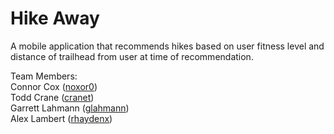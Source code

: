 # Hike Away

A mobile application that recommends hikes based on user fitness level and distance of trailhead from user at time of recommendation.

Team Members:  
Connor Cox ([noxor0](https://github.com/noxor0))  
Todd Crane ([cranet](https://github.com/cranet))  
Garrett Lahmann ([glahmann](https://github.com/glahmann))  
Alex Lambert ([rhaydenx](https://github.com/rhaydenx))  
